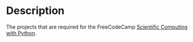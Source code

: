 # Description

The projects that are required for the FreeCodeCamp [Scientific Computing with Python](https://www.freecodecamp.org/learn/scientific-computing-with-python/).
